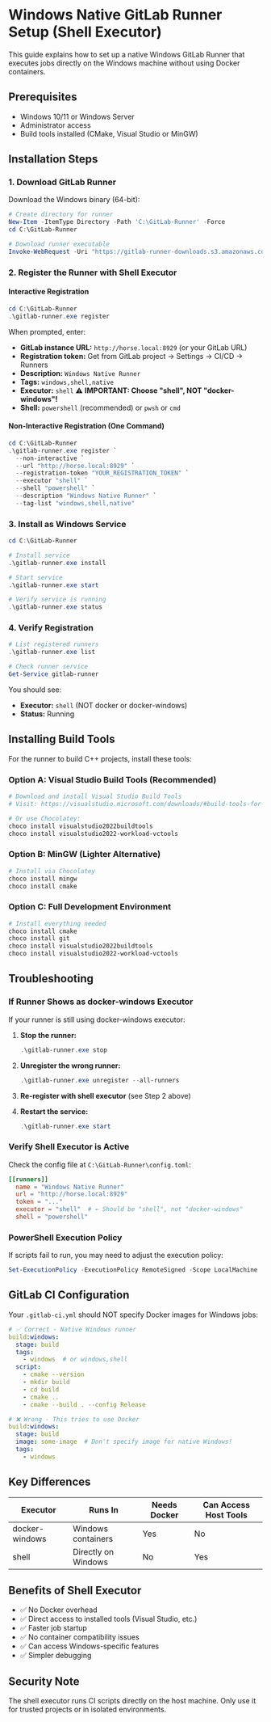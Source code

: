 # Windows Native GitLab Runner Setup (Shell Executor)

This guide explains how to set up a native Windows GitLab Runner that executes jobs directly on the Windows machine without using Docker containers.

## Prerequisites

- Windows 10/11 or Windows Server
- Administrator access
- Build tools installed (CMake, Visual Studio or MinGW)

## Installation Steps

### 1. Download GitLab Runner

Download the Windows binary (64-bit):

```powershell
# Create directory for runner
New-Item -ItemType Directory -Path 'C:\GitLab-Runner' -Force
cd C:\GitLab-Runner

# Download runner executable
Invoke-WebRequest -Uri "https://gitlab-runner-downloads.s3.amazonaws.com/latest/binaries/gitlab-runner-windows-amd64.exe" -OutFile "gitlab-runner.exe"
```

### 2. Register the Runner with Shell Executor

#### Interactive Registration

```powershell
cd C:\GitLab-Runner
.\gitlab-runner.exe register
```

When prompted, enter:

- **GitLab instance URL:** `http://horse.local:8929` (or your GitLab URL)
- **Registration token:** Get from GitLab project → Settings → CI/CD → Runners
- **Description:** `Windows Native Runner`
- **Tags:** `windows,shell,native`
- **Executor:** `shell` ⚠️ **IMPORTANT: Choose "shell", NOT "docker-windows"!**
- **Shell:** `powershell` (recommended) or `pwsh` or `cmd`

#### Non-Interactive Registration (One Command)

```powershell
cd C:\GitLab-Runner
.\gitlab-runner.exe register `
  --non-interactive `
  --url "http://horse.local:8929" `
  --registration-token "YOUR_REGISTRATION_TOKEN" `
  --executor "shell" `
  --shell "powershell" `
  --description "Windows Native Runner" `
  --tag-list "windows,shell,native"
```

### 3. Install as Windows Service

```powershell
cd C:\GitLab-Runner

# Install service
.\gitlab-runner.exe install

# Start service
.\gitlab-runner.exe start

# Verify service is running
.\gitlab-runner.exe status
```

### 4. Verify Registration

```powershell
# List registered runners
.\gitlab-runner.exe list

# Check runner service
Get-Service gitlab-runner
```

You should see:

- **Executor:** `shell` (NOT docker or docker-windows)
- **Status:** Running

## Installing Build Tools

For the runner to build C++ projects, install these tools:

### Option A: Visual Studio Build Tools (Recommended)

```powershell
# Download and install Visual Studio Build Tools
# Visit: https://visualstudio.microsoft.com/downloads/#build-tools-for-visual-studio-2022

# Or use Chocolatey:
choco install visualstudio2022buildtools
choco install visualstudio2022-workload-vctools
```

### Option B: MinGW (Lighter Alternative)

```powershell
# Install via Chocolatey
choco install mingw
choco install cmake
```

### Option C: Full Development Environment

```powershell
# Install everything needed
choco install cmake
choco install git
choco install visualstudio2022buildtools
choco install visualstudio2022-workload-vctools
```

## Troubleshooting

### If Runner Shows as docker-windows Executor

If your runner is still using docker-windows executor:

1. **Stop the runner:**

   ```powershell
   .\gitlab-runner.exe stop
   ```

2. **Unregister the wrong runner:**

   ```powershell
   .\gitlab-runner.exe unregister --all-runners
   ```

3. **Re-register with shell executor** (see Step 2 above)

4. **Restart the service:**

   ```powershell
   .\gitlab-runner.exe start
   ```

### Verify Shell Executor is Active

Check the config file at `C:\GitLab-Runner\config.toml`:

```toml
[[runners]]
  name = "Windows Native Runner"
  url = "http://horse.local:8929"
  token = "..."
  executor = "shell"  # ← Should be "shell", not "docker-windows"
  shell = "powershell"
```

### PowerShell Execution Policy

If scripts fail to run, you may need to adjust the execution policy:

```powershell
Set-ExecutionPolicy -ExecutionPolicy RemoteSigned -Scope LocalMachine
```

## GitLab CI Configuration

Your `.gitlab-ci.yml` should NOT specify Docker images for Windows jobs:

```yaml
# ✅ Correct - Native Windows runner
build:windows:
  stage: build
  tags:
    - windows  # or windows,shell
  script:
    - cmake --version
    - mkdir build
    - cd build
    - cmake ..
    - cmake --build . --config Release

# ❌ Wrong - This tries to use Docker
build:windows:
  stage: build
  image: some-image  # Don't specify image for native Windows!
  tags:
    - windows
```

## Key Differences

| Executor | Runs In | Needs Docker | Can Access Host Tools |
|----------|---------|--------------|----------------------|
| docker-windows | Windows containers | Yes | No |
| shell | Directly on Windows | No | Yes |

## Benefits of Shell Executor

- ✅ No Docker overhead
- ✅ Direct access to installed tools (Visual Studio, etc.)
- ✅ Faster job startup
- ✅ No container compatibility issues
- ✅ Can access Windows-specific features
- ✅ Simpler debugging

## Security Note

The shell executor runs CI scripts directly on the host machine. Only use it for trusted projects or in isolated environments.
